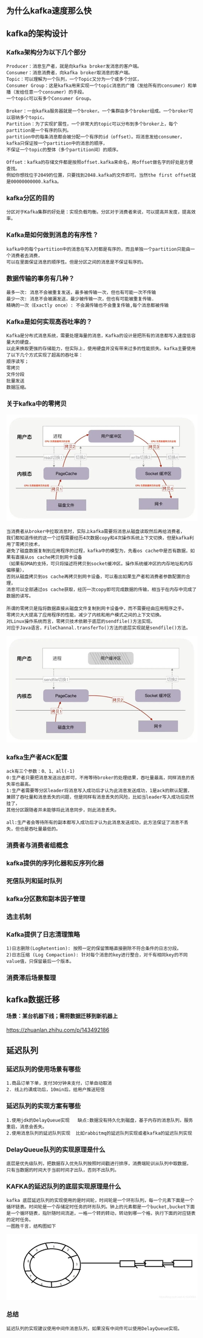## 为什么kafka速度那么快

## kafka的架构设计
### Kafka架构分为以下几个部分
    Producer：消息生产者，就是向kafka broker发消息的客户端。
    Consumer：消息消费者，向kafka broker取消息的客户端。
    Topic：可以理解为一个队列，一个Topic又分为一个或多个分区，
    Consumer Group：这是kafka用来实现一个topic消息的广播（发给所有的consumer）和单播（发给任意一个consumer）的手段。
    一个topic可以有多个Consumer Group。
    
    Broker：一台kafka服务器就是一个broker。一个集群由多个broker组成。一个broker可以容纳多个topic。
    Partition：为了实现扩展性，一个非常大的topic可以分布到多个broker上，每个partition是一个有序的队列。
    partition中的每条消息都会被分配一个有序的id（offset）。将消息发给consumer，kafka只保证按一个partition中的消息的顺序，
    不保证一个topic的整体（多个partition间）的顺序。
    
    Offset：kafka的存储文件都是按照offset.kafka来命名，用offset做名字的好处是方便查找。
    例如你想找位于2049的位置，只要找到2048.kafka的文件即可。当然the first offset就是00000000000.kafka。

### kafka分区的目的
    分区对于Kafka集群的好处是：实现负载均衡。分区对于消费者来说，可以提高并发度，提高效率。
    
### Kafka是如何做到消息的有序性？
    kafka中的每个partition中的消息在写入时都是有序的，而且单独一个partition只能由一个消费者去消费，
    可以在里面保证消息的顺序性。但是分区之间的消息是不保证有序的。
    
### 数据传输的事务有几种？
    最多一次: 消息不会被重复发送，最多被传输一次，但也有可能一次不传输
    最少一次: 消息不会被漏发送，最少被传输一次，但也有可能被重复传输.
    精确的一次（Exactly once）: 不会漏传输也不会重复传输,每个消息都被传输
    
### Kafka是如何实现高吞吐率的？
    Kafka是分布式消息系统，需要处理海量的消息，Kafka的设计是把所有的消息都写入速度低容量大的硬盘，
    以此来换取更强的存储能力，但实际上，使用硬盘并没有带来过多的性能损失。kafka主要使用了以下几个方式实现了超高的吞吐率：
    顺序读写；
    零拷贝
    文件分段
    批量发送
    数据压缩。
    
### 关于kafka中的零拷贝
![Alt text](数据的四次拷贝与四次上下文切换.jpg)

    当消费者从broker中拉取消息时，实际上kafka需要将消息从磁盘读取然后再给消费者，
    我们都知道传统的这一个过程需要经历4次数据copy和4次操作系统上下文切换，但是kafka利用了零拷贝技术，
    避免了磁盘数据复制到应用程序的过程，kafka中的模型为，先看os cache中是否有数据，如果有直接从os cache拷贝到网卡设备
    （如果有DMA的支持，可只将描述符拷贝到socket缓冲区。操作系统缓冲区的内存地址和内存偏移量），
    否则从磁盘拷贝到os cache再拷贝到网卡设备，可以看出如果生产者和消费者参数配置的合理，
    消息可以全部通过os cache获取，经历一次copy即可完成数据的传输，相当于在内存中完成了数据的读写。
    
    所谓的零拷贝是指将数据直接从磁盘文件复制到网卡设备中，而不需要经由应用程序之手。
    零拷贝大大提高了应用程序的性能，减少了内核和用户模式之间的上下文切换。
    对Linux操作系统而言，零拷贝技术依赖于底层的sendfile()方法实现。 
    对应于Java语言，FileChannal.transferTo()方法的底层实现就是sendfile()方法。

![Alt text](sendfile系统调用仅仅需要两次上下文切换.jpg) 

### kafka生产者ACK配置
    ack有三个参数：0、1、all(-1)
    0:生产者只要把消息发送出去即可，不用等待broker的处理结果，吞吐量最高，同样消息的丢失率也最高。
    1:生产者需要等分区leader将消息写入成功后才认为此消息发送成功，1是ack的默认配置，
    兼顾了吞吐量和消息丢失的问题，但是同样有消息丢失的风险，比如当leader写入成功后突然挂了，
    其他分区跟随者并未能够将此消息同步，则此消息丢失。
    
    all:生产者会等待所有的副本都写入成功后才认为此消息发送成功，此方法保证了消息不丢失，但也是吞吐量最低的。
    
### 消费者与消费者组概念

### kafka提供的序列化器和反序列化器

### 死信队列和延时队列

### kafka分区数和副本因子管理

### 选主机制

### Kafka提供了日志清理策略
    1)日志删除(LogRetention): 按照一定的保留策略直接删除不符合条件的日志分段。
    2)日志压缩 (Log Compaction): 针对每个消息的key进行整合，对千有相同key的不同value值，只保留最后一个版本。

### 消费滞后场景整理

## kafka数据迁移
#### 场景：某台机器下线；需将数据迁移到新机器上
https://zhuanlan.zhihu.com/p/143492186

## 延迟队列
### 延迟队列的使用场景有哪些
    1.商品订单下单，支付30分钟未支付，订单自动取消
    2. 线上约课成功后，10min后，给用户推送短信
    
### 延迟队列的实现方案有哪些
    1.使用jdk的DelayQueue实现   缺点:数据没有持久化到磁盘，基于内存的消息队列，服务重启，消息会丢失。
    2.使用消息队列的延迟队列实现  比如rabbitmq的延迟队列实现或者kafka的延迟队列实现

### DelayQueue队列的实现原理是什么
    底层是优先级队列，把数据存入优先队列按照时间戳进行排序，消费端轮训从队列中取数据，
    只有当数据的时间大于当前时间才出队，否则不出队列。
    
### KAFKA的延迟队列的底层实现原理是什么
    kafka 底层延迟队列的实现使用的是时间轮，时间轮是一个环形队列，每一个元素下面是一个循环链表。时间轮是一个存储定时任务的环形队列。钟上的元素都是一个bucket,bucket下面是一个循环链表，指针随时间流逝，一格一个转的转动，转动到哪一个格，执行下面的对应链表的定时任务。
    一图胜千言，结构图如下
![Alt text](kafka延迟队列结构图.jpg) 
### 总结
    延迟队列的实现建议使用中间件消息队列，如果没有中间件可以使用DelayQueue实现。